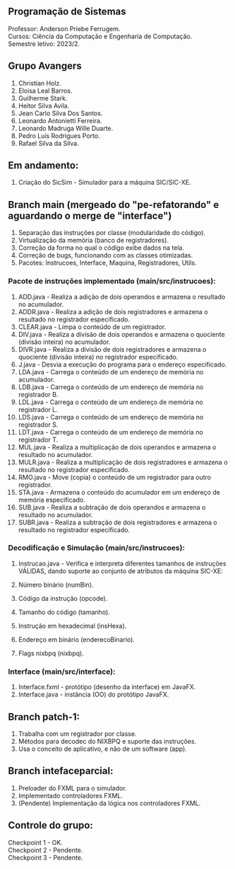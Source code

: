 ## Programação de Sistemas
Professor: Anderson Priebe Ferrugem. </br>
Cursos: Ciência da Computação e Engenharia de Computação. </br>
Semestre letivo: 2023/2. </br>

## Grupo Avangers
1. Christian Holz.
2. Eloisa Leal Barros.
3. Guilherme Stark.
4. Heitor Silva Avila.
5. Jean Carlo Silva Dos Santos.
6. Leonardo Antonietti Ferreira.
7. Leonardo Madruga Wille Duarte.
8. Pedro Luis Rodrigues Porto.
9. Rafael Silva da Silva.

## Em andamento:
1. Criação do SicSim - Simulador para a máquina SIC/SIC-XE.

## Branch main (mergeado do "pe-refatorando" e aguardando o merge de "interface")
1. Separação das instruções por classe (modularidade do código).
2. Virtualização da memória (banco de registradores).
3. Correção da forma no qual o código exibe dados na tela.
4. Correção de bugs, funcionando com as classes otimizadas.
5. Pacotes: Instrucoes, Interface, Maquina, Registradores, Utils.

### Pacote de instruções implementado (main/src/instrucoes):
1. ADD.java - Realiza a adição de dois operandos e armazena o resultado no acumulador.
2. ADDR.java - Realiza a adição de dois registradores e armazena o resultado no registrador especificado.
3. CLEAR.java - Limpa o conteúdo de um registrador.
4. DIV.java - Realiza a divisão de dois operandos e armazena o quociente (divisão inteira) no acumulador.
5. DIVR.java - Realiza a divisão de dois registradores e armazena o quociente (divisão inteira) no registrador especificado.
6. J.java - Desvia a execução do programa para o endereço especificado.
7. LDA.java - Carrega o conteúdo de um endereço de memória no acumulador.
8. LDB.java - Carrega o conteúdo de um endereço de memória no registrador B.
9. LDL.java - Carrega o conteúdo de um endereço de memória no registrador L.
10. LDS.java - Carrega o conteúdo de um endereço de memória no registrador S.
11. LDT.java - Carrega o conteúdo de um endereço de memória no registrador T.
12. MUL.java - Realiza a multiplicação de dois operandos e armazena o resultado no acumulador.
13. MULR.java - Realiza a multiplicação de dois registradores e armazena o resultado no registrador especificado.
14. RMO.java - Move (copia) o conteúdo de um registrador para outro registrador.
15. STA.java - Armazena o conteúdo do acumulador em um endereço de memória especificado.
16. SUB.java - Realiza a subtração de dois operandos e armazena o resultado no acumulador.
17. SUBR.java - Realiza a subtração de dois registradores e armazena o resultado no registrador especificado.

### Decodificação e Simulação (main/src/instrucoes):
1. Instrucao.java - Verifica e interpreta diferentes tamanhos de instruções VÁLIDAS, dando suporte ao conjunto de atributos da máquina SIC-XE:

1. Número binário (numBin).
2. Código da instrução (opcode).
3. Tamanho do código (tamanho).
4. Instrução em hexadecimal (insHexa).
5. Endereço em binário (enderecoBinario).
6. Flags nixbpq (nixbpq).

### Interface (main/src/interface):

1. Interface.fxml - protótipo (desenho da interface) em JavaFX.
2. Interface.java - instância (OO) do protótipo JavaFX.

## Branch patch-1:
1. Trabalha com um registrador por classe.
2. Métodos para decodec do NIXBPQ e suporte das instruções.
3. Usa o conceito de aplicativo, e não de um software (app).

## Branch intefaceparcial:
1. Preloader do FXML para o simulador.
2. Implementado controladores FXML.
3. (Pendente) Implementação da lógica nos controladores FXML.

## Controle do grupo:
Checkpoint 1 - OK. </br>
Checkpoint 2 - Pendente. </br>
Checkpoint 3 - Pendente. </br>

<!-- Última modificação: 05/01/2024 -->
